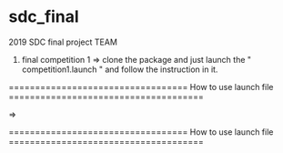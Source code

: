 # sdc_final
2019 SDC final project TEAM 

1. final competition 1
  => clone the package and just launch the " competition1.launch " and follow the instruction in it.
  
================================== How to use launch file =====================================
  
  => <!-- HOW TO USE THIS LAUNCH FILE
     1. set imu and gps covariance at line 19 and 20 to see the difference
     2. change the bag path to your own path, just like the example path at line 30
     3. please open 3 markers in rviz, include /ground_truth , /gps_marker , /fusion marker in your own rviz -->

================================== How to use launch file =====================================
